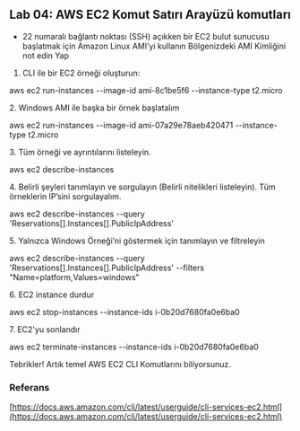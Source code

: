 ## Lab 04: AWS EC2 Komut Satırı Arayüzü komutları

*   22 numaralı bağlantı noktası (SSH) açıkken bir EC2 bulut sunucusu başlatmak için Amazon Linux AMI’yi kullanın Bölgenizdeki AMI Kimliğini not edin Yap

1.  CLI ile bir EC2 örneği oluşturun:

aws ec2 run-instances --image-id ami-8c1be5f6 --instance-type t2.micro

2\. Windows AMI ile başka bir örnek başlatalım

aws ec2 run-instances --image-id ami-07a29e78aeb420471 --instance-type t2.micro

3\. Tüm örneği ve ayrıntılarını listeleyin.

aws ec2 describe-instances

4\. Belirli şeyleri tanımlayın ve sorgulayın (Belirli nitelikleri listeleyin). Tüm örneklerin IP’sini sorgulayalım.

aws ec2 describe-instances --query 'Reservations\[\].Instances\[\].PublicIpAddress'

5\. Yalnızca Windows Örneği’ni göstermek için tanımlayın ve filtreleyin

aws ec2 describe-instances --query 'Reservations\[\].Instances\[\].PublicIpAddress' --filters "Name=platform,Values=windows"

6\. EC2 instance durdur

aws ec2 stop-instances --instance-ids i-0b20d7680fa0e6ba0

7\. EC2'yu sonlandır

aws ec2 terminate-instances --instance-ids i-0b20d7680fa0e6ba0

Tebrikler! Artık temel AWS EC2 CLI Komutlarını biliyorsunuz.

### Referans

[https://docs.aws.amazon.com/cli/latest/userguide/cli-services-ec2.html](https://docs.aws.amazon.com/cli/latest/userguide/cli-services-ec2.html)